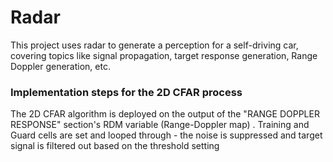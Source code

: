 # Radar
This project uses radar to generate a perception for a self-driving car, covering topics like signal propagation, target response generation, Range Doppler generation, etc.

### Implementation steps for the 2D CFAR process

The 2D CFAR algorithm is deployed on the output of the "RANGE DOPPLER RESPONSE" section's RDM variable (Range-Doppler map) . 
Training and Guard cells are set and looped through - the noise is suppressed and target signal is filtered out based on the threshold setting 



 
